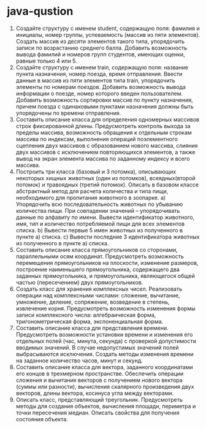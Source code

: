 # java-qustion
1.	Создайте структуру с именем student, содержащую поля: фамилия и инициалы, номер группы, успеваемость (массив из пяти элементов). Создать массив из десяти элементов такого типа, упорядочить записи по возрастанию среднего балла. Добавить возможность вывода фамилий и номеров групп студентов, имеющих оценки, равные только 4 или 5.
2.	Создайте структуру с именем train, содержащую поля: название пункта назначения, номер поезда, время отправления. Ввести данные в массив из пяти элементов типа train, упорядочить элементы по номерам поездов. Добавить возможность вывода информации о поезде, номер которого введен пользователем. Добавить возможность сортировки массив по пункту назначения, причем поезда с одинаковыми пунктами назначения должны быть упорядочены по времени отправления.
4.	Составить описание класса для определения одномерных массивов строк фиксированной длины. Предусмотреть контроль выхода за пределы массива, возможность обращения к отдельным строкам массива по индексам, выполнения операций поэлементного сцепления двух массивов с образованием нового массива, слияния двух массивов с исключением повторяющихся элементов, а также вывод на экран элемента массива по заданному индексу и всего массива.
5.	Построить три класса (базовый и 3 потомка), описывающих некоторых хищных животных (один из потомков), всеядных(второй потомок) и травоядных (третий потомок). Описать в базовом классе абстрактный метод для расчета количества и типа пищи, необходимого для пропитания животного в зоопарке.
a) Упорядочить всю последовательность животных по убыванию количества пищи. При совпадении значений – упорядочивать данные по алфавиту по имени. Вывести идентификатор животного, имя, тип и количество потребляемой пищи для всех элементов списка.
b) Вывести первые 5 имен животных из полученного в пункте а) списка.
c) Вывести последние 3 идентификатора животных из полученного в пункте а) списка.
7.	Составить описание класса прямоугольников со сторонами, параллельными осям координат. Предусмотреть возможность перемещения прямоугольников на плоскости, изменение размеров, построение наименьшего прямоугольника, содержащего два заданных прямоугольника, и прямоугольника, являющегося общей частью (пересечением) двух прямоугольников.
8.	Создать класс для хранения комплексных чисел. Реализовать операции над комплексными числами: сложение, вычитание, умножение, деление, сопряжение, возведение в степень, извлечение корня. Предусмотреть возможность изменения формы записи комплексного числа: алгебраическая форма, тригонометрическая форма, экспоненциальная форма.
9.	Составить описание класса для представления времени. Предусмотреть возможности установки времени и изменения его отдельных полей (час, минута, секунда) с проверкой допустимости вводимых значений. В случае недопустимых значений полей выбрасываются исключения. Создать методы изменения времени на заданное количество часов, минут и секунд.
10.	Составить описание класса для вектора, заданного координатами его концов в трехмерном пространстве. Обеспечить операции сложения и вычитания векторов с получением нового вектора (суммы или разности), вычисления скалярного произведения двух векторов, длины вектора, косинуса угла между векторами.
11.	Описать класс, представляющий треугольник. Предусмотреть методы для создания объектов, вычисления площади, периметра и точки пересечения медиан. Описать свойства для получения состояния объекта.
